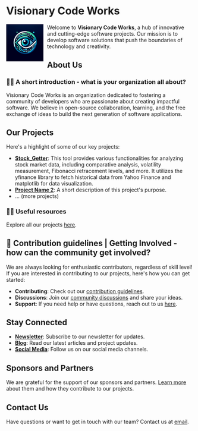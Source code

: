 # Visionary Code Works

<div style="float: left; margin-right: 10px;">
    <a href="https://github.com/Visionary-Code-Works">
        <img src="/img/VCW_tech_logo.png" alt="Visionary Code Works Logo" width="100" height="100">
    </a>
</div>

Welcome to **Visionary Code Works**, a hub of innovative and cutting-edge software projects. Our mission is to develop software solutions that push the boundaries of technology and creativity.

## About Us

### 🙋‍♀️ A short introduction - what is your organization all about?

Visionary Code Works is an organization dedicated to fostering a community of developers who are passionate about creating impactful software. We believe in open-source collaboration, learning, and the free exchange of ideas to build the next generation of software applications.

## Our Projects

Here's a highlight of some of our key projects:

- **[Stock_Getter](https://github.com/Visionary-Code-Works/stock_getter)**: This tool provides various functionalities for analyzing stock market data, including comparative analysis, volatility measurement, Fibonacci retracement levels, and more. It utilizes the yfinance library to fetch historical data from Yahoo Finance and matplotlib for data visualization.
- **[Project Name 2](link-to-repository)**: A short description of this project's purpose.
- ... (more projects)

### 👩‍💻 Useful resources <!-- where can the community find your docs? Is there anything else the community should know? -->

Explore all our projects [here](link-to-projects-page).

## 🌈 Contribution guidelines | Getting Involved - how can the community get involved?

We are always looking for enthusiastic contributors, regardless of skill level! If you are interested in contributing to our projects, here's how you can get started:

- **Contributing**: Check out our [contribution guidelines]().
- **Discussions**: Join our [community discussions](https://github.com/orgs/Visionary-Code-Works/discussions) and share your ideas.
- **Support**: If you need help or have questions, reach out to us [here](link-to-support-channel).

## Stay Connected

- **[Newsletter](link-to-newsletter)**: Subscribe to our newsletter for updates.
- **[Blog](link-to-blog)**: Read our latest articles and project updates.
- **[Social Media](link-to-social-media)**: Follow us on our social media channels.

## Sponsors and Partners

We are grateful for the support of our sponsors and partners. [Learn more](link-to-sponsors-page) about them and how they contribute to our projects.

## Contact Us

Have questions or want to get in touch with our team? Contact us at [email](mailto:thaddeus.r.thomas@gmail.com).

